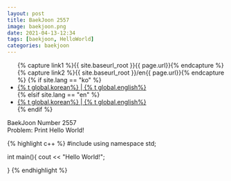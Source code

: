 ```yaml
---
layout: post
title: BaekJoon 2557
image: baekjoon.png
date: 2021-04-13-12:34
tags: [baekjoon, HelloWorld]
categories: baekjoon
---
```


<nav id="lang-sel" >
    <ul class="lang">
        {% capture link1 %}{{ site.baseurl_root }}{{ page.url}}{% endcapture %}
        {% capture link2 %}{{ site.baseurl_root }}/en{{ page.url}}{% endcapture %}
        {% if site.lang == "ko" %}
        <li class="masthead_menu-item visible-links">
	        <a href="{{ link1 }}" class="enabled">{% t global.korean%} </a>|<a href="{{ link2 }}"> {% t global.english%}</a>
        </li>
        {% elsif site.lang == "en" %}
        <li class="masthead_menu-item lang">
	        <a href="{{ link1 }}">{% t global.korean%} </a>|<a href="{{ link2 }}" class="enabled"> {% t global.english%}</a>
        </li>
        {% endif %}
    </ul>
 </nav>

BaekJoon Number 2557<br>
Problem: Print Hello World!


{% highlight c++ %}
#include <iostream>
using namespace std;

int main(){
	cout << "Hello World!";
	
}
{% endhighlight %}